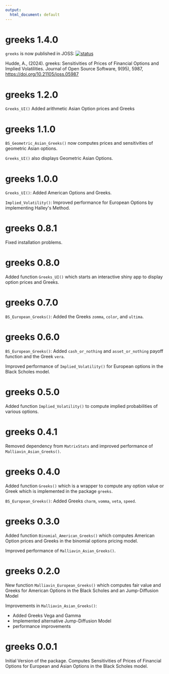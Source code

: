 ```yaml
---
output:
  html_document: default
---
```


# greeks 1.4.0

`greeks` is now published in JOSS:
[![status](https://joss.theoj.org/papers/61ae139acab91fdb0664b33a23e43c93/status.svg)](https://joss.theoj.org/papers/61ae139acab91fdb0664b33a23e43c93)

Hudde, A., (2024). greeks: Sensitivities of Prices of Financial Options and Implied Volatilities. Journal of Open Source Software, 9(95), 5987, https://doi.org/10.21105/joss.05987

# greeks 1.2.0

`Greeks_UI()` Added arithmetic Asian Option prices and Greeks

# greeks 1.1.0

`BS_Geometric_Asian_Greeks()` now computes prices and sensitivities of geometric
Asian options.

`Greeks_UI()` also displays Geometric Asian Options.

# greeks 1.0.0

`Greeks_UI()`: Added American Options and Greeks.

`Implied_Volatility()`: Improved performance for European Options by implementing
Halley's Method.

# greeks 0.8.1

Fixed installation problems.

# greeks 0.8.0

Added function `Greeks_UI()` which starts an interactive shiny app to display
option prices and Greeks.

# greeks 0.7.0

`BS_European_Greeks()`: Added the Greeks `zomma`, `color`, and `ultima`.

# greeks 0.6.0

`BS_European_Greeks()`: Added `cash_or_nothing` and `asset_or_nothing` payoff
function and the Greek `vera`.

Improved performance of `Implied_Volatility()` for European options in the Black
Scholes model.

# greeks 0.5.0

Added function `Implied_Volatility()` to compute implied probabilities of
various options.

# greeks 0.4.1

Removed dependency from `MatrixStats` and improved performance of
`Malliavin_Asian_Greeks()`.

# greeks 0.4.0

Added function `Greeks()` which is a wrapper to compute any option value or
Greek which is implemented in the package `greeks`.

`BS_European_Greeks()`: Added Greeks `charm`, `vomma`, `veta`, `speed`.

# greeks 0.3.0

Added function `Binomial_American_Greeks()` which computes American Option
prices and Greeks in the binomial options pricing model.

Improved performance of `Malliavin_Asian_Greeks()`.

# greeks 0.2.0

New function `Malliavin_European_Greeks()` which computes fair value and Greeks
for American Options in the Black Scholes and an Jump-Diffusion Model

Improvements in `Malliavin_Asian_Greeks()`:

  - Added Greeks Vega and Gamma
  - Implemented alternative Jump-Diffusion Model
  - performance improvements


# greeks 0.0.1

Initial Version of the package. Computes Sensitivities of Prices of Financial
Options for European and Asian Options in the Black Scholes model.

